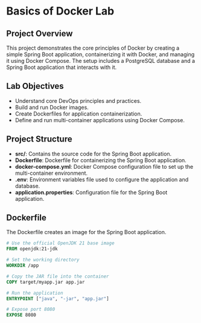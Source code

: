 # Basics of Docker Lab

## Project Overview

This project demonstrates the core principles of Docker by creating a simple Spring Boot application, containerizing it with Docker, and managing it using Docker Compose. The setup includes a PostgreSQL database and a Spring Boot application that interacts with it.

## Lab Objectives

- Understand core DevOps principles and practices.
- Build and run Docker images.
- Create Dockerfiles for application containerization.
- Define and run multi-container applications using Docker Compose.

## Project Structure

- **src/**: Contains the source code for the Spring Boot application.
- **Dockerfile**: Dockerfile for containerizing the Spring Boot application.
- **docker-compose.yml**: Docker Compose configuration file to set up the multi-container environment.
- **.env**: Environment variables file used to configure the application and database.
- **application.properties**: Configuration file for the Spring Boot application.

## Dockerfile

The Dockerfile creates an image for the Spring Boot application.

```dockerfile
# Use the official OpenJDK 21 base image
FROM openjdk:21-jdk

# Set the working directory
WORKDIR /app

# Copy the JAR file into the container
COPY target/myapp.jar app.jar

# Run the application
ENTRYPOINT ["java", "-jar", "app.jar"]

# Expose port 8080
EXPOSE 8080
